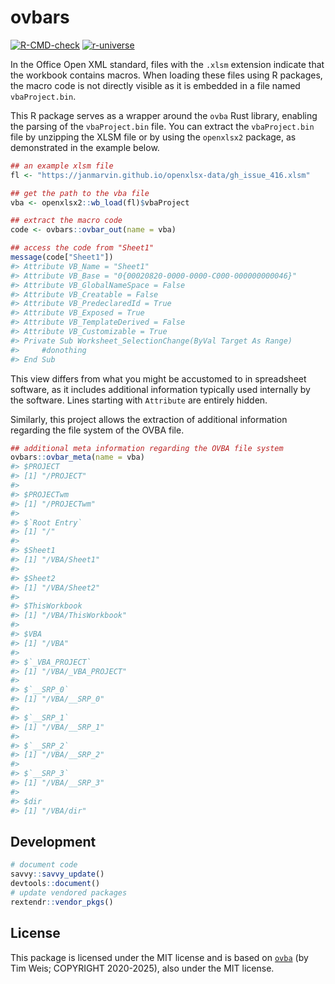 
<!-- README.md is generated from README.Rmd. Please edit that file -->

# ovbars

<!-- badges: start -->

[![R-CMD-check](https://github.com/JanMarvin/ovbars/workflows/R-CMD-check/badge.svg)](https://github.com/JanMarvin/ovbars/actions)
[![r-universe](https://janmarvin.r-universe.dev/badges/ovbars)](https://janmarvin.r-universe.dev/ovbars)
<!-- badges: end -->

In the Office Open XML standard, files with the `.xlsm` extension
indicate that the workbook contains macros. When loading these files
using R packages, the macro code is not directly visible as it is
embedded in a file named `vbaProject.bin`.

This R package serves as a wrapper around the `ovba` Rust library,
enabling the parsing of the `vbaProject.bin` file. You can extract the
`vbaProject.bin` file by unzipping the XLSM file or by using the
`openxlsx2` package, as demonstrated in the example below.

``` r
## an example xlsm file
fl <- "https://janmarvin.github.io/openxlsx-data/gh_issue_416.xlsm"

## get the path to the vba file
vba <- openxlsx2::wb_load(fl)$vbaProject

## extract the macro code
code <- ovbars::ovbar_out(name = vba)

## access the code from "Sheet1"
message(code["Sheet1"])
#> Attribute VB_Name = "Sheet1"
#> Attribute VB_Base = "0{00020820-0000-0000-C000-000000000046}"
#> Attribute VB_GlobalNameSpace = False
#> Attribute VB_Creatable = False
#> Attribute VB_PredeclaredId = True
#> Attribute VB_Exposed = True
#> Attribute VB_TemplateDerived = False
#> Attribute VB_Customizable = True
#> Private Sub Worksheet_SelectionChange(ByVal Target As Range)
#>     #donothing
#> End Sub
```

This view differs from what you might be accustomed to in spreadsheet
software, as it includes additional information typically used
internally by the software. Lines starting with `Attribute` are entirely
hidden.

Similarly, this project allows the extraction of additional information
regarding the file system of the OVBA file.

``` r
## additional meta information regarding the OVBA file system
ovbars::ovbar_meta(name = vba)
#> $PROJECT
#> [1] "/PROJECT"
#> 
#> $PROJECTwm
#> [1] "/PROJECTwm"
#> 
#> $`Root Entry`
#> [1] "/"
#> 
#> $Sheet1
#> [1] "/VBA/Sheet1"
#> 
#> $Sheet2
#> [1] "/VBA/Sheet2"
#> 
#> $ThisWorkbook
#> [1] "/VBA/ThisWorkbook"
#> 
#> $VBA
#> [1] "/VBA"
#> 
#> $`_VBA_PROJECT`
#> [1] "/VBA/_VBA_PROJECT"
#> 
#> $`__SRP_0`
#> [1] "/VBA/__SRP_0"
#> 
#> $`__SRP_1`
#> [1] "/VBA/__SRP_1"
#> 
#> $`__SRP_2`
#> [1] "/VBA/__SRP_2"
#> 
#> $`__SRP_3`
#> [1] "/VBA/__SRP_3"
#> 
#> $dir
#> [1] "/VBA/dir"
```

## Development

``` r
# document code
savvy::savvy_update()
devtools::document()
# update vendored packages
rextendr::vendor_pkgs()
```

## License

This package is licensed under the MIT license and is based on
[`ovba`](https://github.com/tim-weis/ovba) (by Tim Weis; COPYRIGHT
2020-2025), also under the MIT license.
